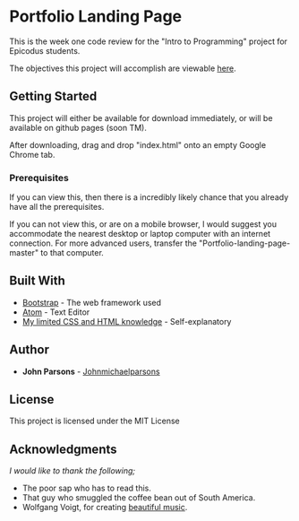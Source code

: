 # Portfolio Landing Page

This is the week one code review for the "Intro to Programming" project for Epicodus students.

The objectives this project will accomplish are viewable [here](https://www.learnhowtoprogram.com/intro-to-programming/git-html-and-css/git-html-and-css-independent-project).


## Getting Started

This project will either be available for download immediately, or will be available on github pages (soon TM).

After downloading, drag and drop "index.html" onto an empty Google Chrome tab.

### Prerequisites

If you can view this, then there is a incredibly likely chance that you already have all the prerequisites.

If you can not view this, or are on a mobile browser, I would suggest you accommodate the nearest desktop or laptop computer with an internet connection. For more advanced users, transfer the "Portfolio-landing-page-master" to that computer.



## Built With

* [Bootstrap](http://getbootstrap.com/) - The web framework used
* [Atom](https://atom.io/) - Text Editor
* [My limited CSS and HTML knowledge](www.Epicodus.com) - Self-explanatory




## Author

* **John Parsons** - [Johnmichaelparsons](https://github.com/Johnmichaelparsons/)


## License

This project is licensed under the MIT License



## Acknowledgments

*I would like to thank the following;*

* The poor sap who has to read this.
* That guy who smuggled the coffee bean out of South America.
* Wolfgang Voigt, for creating [beautiful music](https://www.youtube.com/watch?v=s--IkNqI9og).
